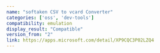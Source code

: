 ```yaml
---
name: "softaken CSV to vcard Converter"
categories: ['oss', 'dev-tools']
compatibility: emulation
display_result: "Compatible"
version_from: "2"
link: https://apps.microsoft.com/detail/XP9CQC3P02LZQ4
---
```

